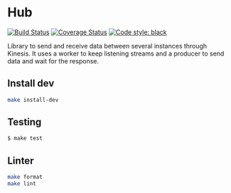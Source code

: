 # Hub

[![Build Status](https://travis-ci.com/cuenca-mx/hub.svg?branch=master)](https://travis-ci.com/cuenca-mx/hub)
[![Coverage Status](https://coveralls.io/repos/github/cuenca-mx/hub/badge.svg?branch=master)](https://coveralls.io/github/cuenca-mx/hub?branch=master)
[![Code style: black](https://img.shields.io/badge/code%20style-black-000000.svg)](https://github.com/ambv/black)

Library to send and receive data between several instances through Kinesis. It uses a worker to keep listening 
streams and a producer to send data and wait for the response.

## Install dev

```bash
make install-dev
```


## Testing

```bash
$ make test
```

## Linter

```bash
make format
make lint
```